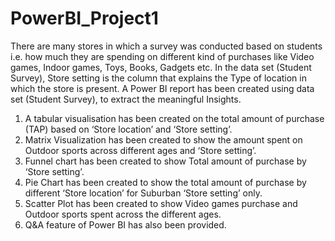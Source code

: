 # PowerBI_Project1
There are many stores in which a survey was conducted based on students i.e. how much they are spending on different kind of purchases like Video games, Indoor games, Toys, Books, Gadgets etc. In the data set (Student Survey), Store setting is the column that explains the Type of location in which the store is present. A Power BI report has been created using data set (Student Survey), to extract the meaningful Insights. 
1.	A tabular visualisation has been created on the total amount of purchase (TAP) based on ‘Store location’ and ‘Store setting’. 
2.	Matrix Visualization has been created to show the amount spent on Outdoor sports across different ages and ‘Store setting’. 
3.	Funnel chart has been created to show Total amount of purchase by ‘Store setting’.
4.	Pie Chart has been created to show the total amount of purchase by different ‘Store location’ for Suburban ‘Store setting’ only.
5.	Scatter Plot has been created to show Video games purchase and Outdoor sports spent across the different ages.
6.	Q&A feature of Power BI has also been provided. 
